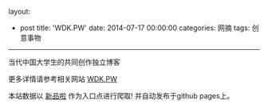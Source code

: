 layout: 
  - post 
title: 'WDK.PW' 
date: 2014-07-17 00:00:00 
categories: 网摘 
tags: 创意事物 
---

当代中国大学生的共同创作独立博客  

更多详情请参考相关网站 [WDK.PW](http://www.wdk.pw/499.html)  

本站数据以 [新品啦](http://xinpinla.com/) 作为入口点进行爬取! 并自动发布于github pages上。  
